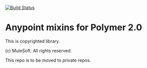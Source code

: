 [![Build Status](https://travis-ci.org/advanced-rest-client/anypoint-behaviors.svg?branch=stage)](https://travis-ci.org/advanced-rest-client/anypoint-behaviors)  

# Anypoint mixins for Polymer 2.0

This is copyrighted library.

(c) MuleSoft. All rights reserved.

This repo is to be moved to private repos.

